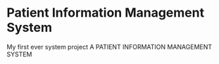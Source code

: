 # Patient Information Management System
My first ever system project
A PATIENT INFORMATION MANAGEMENT SYSTEM
